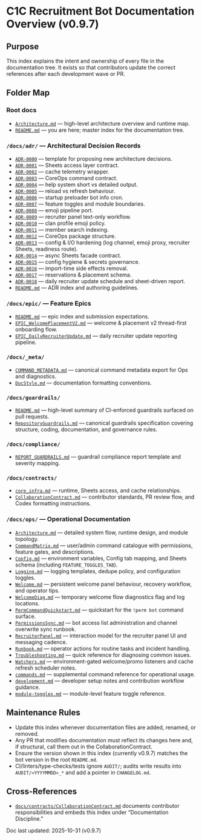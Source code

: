 # C1C Recruitment Bot Documentation Overview (v0.9.7)

## Purpose
This index explains the intent and ownership of every file in the documentation tree.
It exists so that contributors update the correct references after each development wave or PR.

## Folder Map

### Root docs
* [`Architecture.md`](Architecture.md) — high-level architecture overview and runtime map.
* [`README.md`](README.md) — you are here; master index for the documentation tree.

### `/docs/adr/` — Architectural Decision Records
* [`ADR-0000`](adr/ADR-0000-template.md) — template for proposing new architecture decisions.
* [`ADR-0001`](adr/ADR-0001-sheets-access-layer.md) — Sheets access layer contract.
* [`ADR-0002`](adr/ADR-0002-cache-telemetry-wrapper.md) — cache telemetry wrapper.
* [`ADR-0003`](adr/ADR-0003-coreops-command-contract.md) — CoreOps command contract.
* [`ADR-0004`](adr/ADR-0004-help-system-short-vs-detailed.md) — help system short vs detailed output.
* [`ADR-0005`](adr/ADR-0005-reload-vs-refresh.md) — reload vs refresh behaviour.
* [`ADR-0006`](adr/ADR-0006-startup-preloader-bot-info-cron.md) — startup preloader bot info cron.
* [`ADR-0007`](adr/ADR-0007-feature-toggles-recruitment-module-boundaries.md) — feature toggles and module boundaries.
* [`ADR-0008`](adr/ADR-0008-emoji-pipeline-port.md) — emoji pipeline port.
* [`ADR-0009`](adr/ADR-0009-recruiter-panel-text-only.md) — recruiter panel text-only workflow.
* [`ADR-0010`](adr/ADR-0010-clan-profile-with-emoji.md) — clan profile emoji policy.
* [`ADR-0011`](adr/ADR-0011-Normalize-to-Modules-First.md) — member search indexing.
* [`ADR-0012`](adr/ADR-0012-coreops-package.md) — CoreOps package structure.
* [`ADR-0013`](adr/ADR-0013-config-io-hardening.md) — config & I/O hardening (log channel, emoji proxy, recruiter Sheets, readiness route).
* [`ADR-0014`](adr/ADR-0014-async-sheets-facade.md) — async Sheets facade contract.
* [`ADR-0015`](adr/ADR-0015-config-hygiene-and-secrets.md) — config hygiene & secrets governance.
* [`ADR-0016`](adr/ADR-0016-import-side-effects.md) — import-time side effects removal.
* [`ADR-0017`](adr/ADR-0017-Reservations-Placement-Schema.md) — reservations & placement schema.
* [`ADR-0018`](adr/ADR-0018_DailyRecruiterUpdate.md) — daily recruiter update schedule and sheet-driven report.
* [`README.md`](adr/README.md) — ADR index and authoring guidelines.

### `/docs/epic/` — Feature Epics
* [`README.md`](epic/README.md) — epic index and submission expectations.
* [`EPIC_WelcomePlacementV2.md`](epic/EPIC_WelcomePlacementV2.md) — welcome & placement v2 thread-first onboarding flow.
* [`EPIC_DailyRecruiterUpdate.md`](epic/EPIC_DailyRecruiterUpdate.md) — daily recruiter update reporting pipeline.

### `/docs/_meta/`
* [`COMMAND_METADATA.md`](_meta/COMMAND_METADATA.md) — canonical command metadata export for Ops and diagnostics.
* [`DocStyle.md`](_meta/DocStyle.md) — documentation formatting conventions.

### `/docs/guardrails/`
* [`README.md`](guardrails/README.md) — high-level summary of CI-enforced guardrails surfaced on pull requests.
* [`RepositoryGuardrails.md`](guardrails/RepositoryGuardrails.md) — canonical guardrails specification covering structure, coding, documentation, and governance rules.

### `/docs/compliance/`
* [`REPORT_GUARDRAILS.md`](compliance/REPORT_GUARDRAILS.md) — guardrail compliance report template and severity mapping.

### `/docs/contracts/`
* [`core_infra.md`](contracts/core_infra.md) — runtime, Sheets access, and cache relationships.
* [`CollaborationContract.md`](contracts/CollaborationContract.md) — contributor standards, PR review flow, and Codex formatting instructions.

### `/docs/ops/` — Operational Documentation
* [`Architecture.md`](ops/Architecture.md) — detailed system flow, runtime design, and module topology.
* [`CommandMatrix.md`](ops/CommandMatrix.md) — user/admin command catalogue with permissions, feature gates, and descriptions.
* [`Config.md`](ops/Config.md) — environment variables, Config tab mapping, and Sheets schema (including `FEATURE_TOGGLES_TAB`).
* [`Logging.md`](ops/Logging.md) — logging templates, dedupe policy, and configuration toggles.
* [`Welcome.md`](ops/Welcome.md) — persistent welcome panel behaviour, recovery workflow, and operator tips.
* [`WelcomeDiag.md`](ops/WelcomeDiag.md) — temporary welcome flow diagnostics flag and log locations.
* [`PermCommandQuickstart.md`](ops/PermCommandQuickstart.md) — quickstart for the `!perm bot` command surface.
* [`PermissionsSync.md`](ops/PermissionsSync.md) — bot access list administration and channel overwrite sync runbook.
* [`RecruiterPanel.md`](ops/RecruiterPanel.md) — interaction model for the recruiter panel UI and messaging cadence.
* [`Runbook.md`](ops/Runbook.md) — operator actions for routine tasks and incident handling.
* [`Troubleshooting.md`](ops/Troubleshooting.md) — quick reference for diagnosing common issues.
* [`Watchers.md`](ops/Watchers.md) — environment-gated welcome/promo listeners and cache refresh scheduler notes.
* [`commands.md`](ops/commands.md) — supplemental command reference for operational usage.
* [`development.md`](ops/development.md) — developer setup notes and contribution workflow guidance.
* [`module-toggles.md`](ops/module-toggles.md) — module-level feature toggle reference.

## Maintenance Rules
* Update this index whenever documentation files are added, renamed, or removed.
* Any PR that modifies documentation must reflect its changes here and, if structural, call them out in the CollaborationContract.
* Ensure the version shown in this index (currently v0.9.7) matches the bot version in the root `README.md`.
* CI/linters/type-checks/tests ignore `AUDIT/`; audits write results into `AUDIT/<YYYYMMDD>_*` and add a pointer in `CHANGELOG.md`.

## Cross-References
* [`docs/contracts/CollaborationContract.md`](contracts/CollaborationContract.md) documents contributor responsibilities and embeds this index under “Documentation Discipline.”

Doc last updated: 2025-10-31 (v0.9.7)
